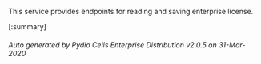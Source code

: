 






This service provides endpoints for reading and saving enterprise license.

[:summary]

###### Auto generated by Pydio Cells Enterprise Distribution v2.0.5 on 31-Mar-2020
